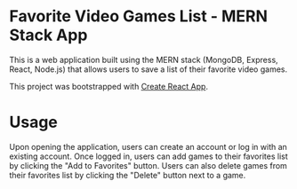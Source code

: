 # Favorite Video Games List - MERN Stack App

This is a web application built using the MERN stack (MongoDB, Express, React, Node.js) that allows users to save a list of their favorite video games.

This project was bootstrapped with [Create React App](https://github.com/facebook/create-react-app).

# Usage

Upon opening the application, users can create an account or log in with an existing account. Once logged in, users can add games to their favorites list by clicking the "Add to Favorites" button. Users can also delete games from their favorites list by clicking the "Delete" button next to a game.
